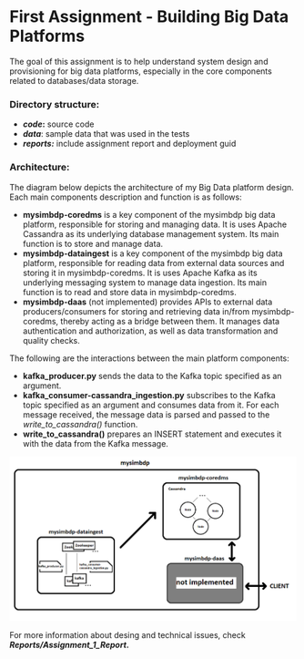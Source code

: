 # First Assignment - Building Big Data Platforms

The goal of this assignment is to help understand system design and provisioning for big data platforms, especially in the core components related to databases/data storage.

### Directory structure:

- **_code_:** source code
- **_data_**: sample data that was used in the tests
- **_reports:_** include assignment report and deployment guid

### Architecture:

The diagram below depicts the architecture of my Big Data platform design. Each main components description and function is as follows:

- **mysimbdp-coredms** is a key component of the mysimbdp big data platform, responsible for storing and managing data.
  It is uses Apache Cassandra as its underlying database management system.
  Its main function is to store and manage data.
- **mysimbdp-dataingest** is a key component of the mysimbdp big data platform, responsible for reading data from external data sources and storing it in mysimbdp-coredms.
  It is uses Apache Kafka as its underlying messaging system to manage data ingestion.
  Its main function is to read and store data in mysimbdp-coredms.
- **mysimbdp-daas** (not implemented) provides APIs to external data producers/consumers for storing and retrieving data in/from mysimbdp-coredms, thereby acting as a bridge between them.
  It manages data authentication and authorization, as well as data transformation and quality checks.

The following are the interactions between the main platform components:

- **kafka_producer.py** sends the data to the Kafka topic specified as an argument.
- **kafka_consumer-cassandra_ingestion.py** subscribes to the Kafka topic specified as an argument and consumes data from it.
  For each message received, the message data is parsed and passed to the _write_to_cassandra()_ function.
- **write_to_cassandra()** prepares an INSERT statement and executes it with the data from the Kafka message.

![reports/architecture.png](reports/architecture.png)

For more information about desing and technical issues, check **_Reports/Assignment_1_Report_.**
